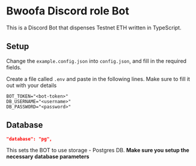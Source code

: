 # Bwoofa Discord role Bot

This is a Discord Bot that dispenses Testnet ETH written in TypeScript.

## Setup

Change the `example.config.json` into `config.json`, and fill in the required fields.

Create a file called `.env` and paste in the following lines. Make sure to fill it out with your details

```env
BOT_TOKEN="<bot-token>"
DB_USERNAME="<username>"
DB_PASSWORD="<password>"
```

## Database

```json
"database": "pg",
```

This sets the BOT to use storage - Postgres DB. **Make sure you setup the necessary database parameters**
